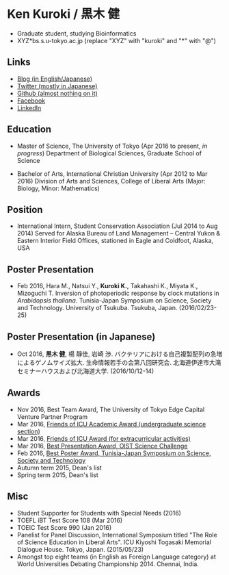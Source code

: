 Ken Kuroki / 黒木 健
===============
* Graduate student, studying Bioinformatics
* XYZ\*bs.s.u-tokyo.ac.jp (replace "XYZ" with "kuroki" and "\*" with "@")

Links
----------------------
* [Blog (in English/Japanese)](http://tokyobi.blogspot.com/)
* [Twitter (mostly in Japanese)](https://twitter.com/enuroi)
* [Github (almost nothing on it)](https://github.com/Ken-Kuroki)
* [Facebook](https://www.facebook.com/ken.kuroki)
* [LinkedIn](https://www.linkedin.com/in/ken-kuroki/)

Education
----------------------

* Master of Science, The University of Tokyo (Apr 2016 to present, *in progress*)
Department of Biological Sciences, Graduate School of Science

* Bachelor of Arts, International Christian University (Apr 2012 to Mar 2016)
Division of Arts and Sciences, College of Liberal Arts (Major: Biology, Minor: Mathematics)

Position
----------------------
* International Intern, Student Conservation Association (Jul 2014 to Aug 2014)
Served for Alaska Bureau of Land Management – Central Yukon & Eastern Interior Field Offices, stationed in Eagle and Coldfoot, Alaska, USA

Poster Presentation
----------------------
* Feb 2016, Hara M., Natsui Y., **Kuroki K.**, Takahashi K., Miyata K., Mizoguchi T. Inversion of photoperiodic response by clock mutations in *Arabidopsis thaliana*. Tunisia-Japan Symposium on Science, Society and Technology. University of Tsukuba. Tsukuba, Japan. (2016/02/23-25)

Poster Presentation (in Japanese)
----------------------
* Oct 2016, **黒木 健**, 楊 靜佳, 岩崎 渉. バクテリアにおける自己複製配列の急増によるゲノムサイズ拡大. 生命情報若手の会第八回研究会. 北海道伊達市大滝セミナーハウスおよび北海道大学. (2016/10/12-14)

Awards
----------------------
* Nov 2016, Best Team Award, The University of Tokyo Edge Capital Venture Partner Program
* Mar 2016, [Friends of ICU Academic Award (undergraduate science section)](http://subsites.icu.ac.jp/fundraising/en/foi_acd_awd2015.html)
* Mar 2016, [Friends of ICU Award (for extracurricular activities)](http://subsites.icu.ac.jp/fundraising/en/foi_awd.html)
* Mar 2016, [Best Presentation Award, OIST Science Challenge](http://www.oist.jp/news-center/news/2016/3/15/science-challenge-2016)
* Feb 2016, [Best Poster Award, Tunisia-Japan Symposium on Science, Society and Technology](http://www.icu.ac.jp/en/news/160304_1.html)
* Autumn term 2015, Dean's list
* Spring term 2015, Dean's list

Misc
----------------------
* Student Supporter for Students with Special Needs (2016)
* TOEFL iBT Test Score 108 (Mar 2016)
* TOEIC Test Score 990 (Jan 2016)
* Panelist for Panel Discussion, International Symposium titled "The Role of Science Education in Liberal Arts". ICU Kiyoshi Togasaki Memorial Dialogue House. Tokyo, Japan. (2015/05/23)
* Amongst top eight teams (in English as Foreign Language category) at World Universities Debating Championship 2014. Chennai, India.
